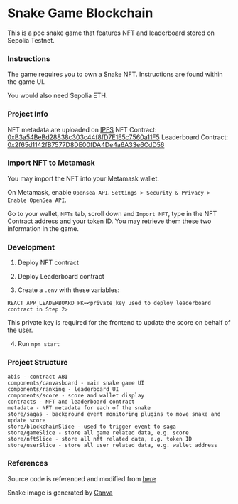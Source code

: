 # Snake Game Blockchain

This is a poc snake game that features NFT and leaderboard stored on Sepolia Testnet.

### Instructions

The game requires you to own a Snake NFT. Instructions are found within the game UI.

You would also need Sepolia ETH.

### Project Info

NFT metadata are uploaded on [IPFS](https://lavender-eligible-mosquito-391.mypinata.cloud/ipfs/QmWQfrtKz3koNRkV1EJgM7VJ2kzJ3yummMBUNRXDKRt8dp/)
NFT Contract: [0xB3a54BeBd28838c303c44f8fD7E1E5c7560a11F5](https://sepolia.etherscan.io/address/0xB3a54BeBd28838c303c44f8fD7E1E5c7560a11F5)
Leaderboard Contract: [0x2f65d1142fB7577D8DE00fDA4De4a6A33e6CdD56](https://sepolia.etherscan.io/address/0x2f65d1142fB7577D8DE00fDA4De4a6A33e6CdD56)

### Import NFT to Metamask

You may import the NFT into your Metamask wallet.

On Metamask, enable `Opensea API`. `Settings > Security & Privacy > Enable OpenSea API`.

Go to your wallet, `NFTs` tab, scroll down and `Import NFT`, type in the NFT Contract address and your token ID. You may retrieve them these two information in the game.

### Development

1. Deploy NFT contract
2. Deploy Leaderboard contract

3. Create a `.env` with these variables:

```
REACT_APP_LEADERBOARD_PK=<private_key used to deploy leaderboard contract in Step 2>
```

This private key is required for the frontend to update the score on behalf of the user.

4. Run `npm start`

### Project Structure

```
abis - contract ABI
components/canvasboard - main snake game UI
components/ranking - leaderboard UI
components/score - score and wallet display
contracts - NFT and leaderboard contract
metadata - NFT metadata for each of the snake
store/sagas - background event monitoring plugins to move snake and update score
store/blockchainSlice - used to trigger event to saga
store/gameSlice - store all game related data, e.g. score
store/nftSlice - store all nft related data, e.g. token ID
store/userSlice - store all user related data, e.g. wallet address
```

### References

Source code is referenced and modified from [here](https://www.freecodecamp.org/news/build-a-snake-game-with-react-redux-and-redux-sagas/)

Snake image is generated by [Canva](https://www.canva.com/ai-image-generator/)
